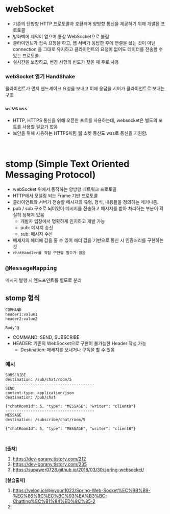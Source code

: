 # webSocket
* 기존의 단방향 HTTP 프로토콜과 호환되어 양방향 통신을 제공하기 위해 개발된 프로토콜
* 방화벽에 제약이 없으며 통상 WebSocket으로 불림
* 클라이언트가 접속 요청을 하고, 웹 서버가 응답한 후에 연결을 끊는 것이 아닌 connection 을 그대로 유지하고 클라이언트의 요청이 없어도 데이터를 전송할 수 있는 프로토콜
* 실시간을 보장하고, 변경 사항의 빈도가 잦을 때 주로 사용

### webSocket 열기 HandShake
클라이언트가 먼저 핸드셰이크 요청을 보내고 이에 응답을 서버가 클라이언트로 보내는 구조

### `ws` vs `wss`
* HTTP, HTTPS 통신을 위해 오픈한 포트를 사용하는데, websocket은 별도의 포트를 사용할 필요가 없음
* 보안을 위해 사용하는 HTTPS처럼 웹 소켓 통신도 wss로 통신을 지원함.

<br> 

# stomp (Simple Text Oriented Messaging Protocol)
* webSocket 위에서 동작하는 양방향 네트워크 프로토콜
* HTTP에서 모델링 되는 Frame 기반 프로토콜
* 클라이언트와 서버가 전송할 메시지의 유형, 형식, 내용들을 정의하는 메커니즘.
* pub / sub 구조로 되어있어 메시지를 전송하고 메시지를 받아 처리하는 부분이 확실히 정해져 있음
  * 개발자 입장에서 명확하게 인지하고 개발 가능
  * pub: 메시지 송신
  * sub: 메시지 수신
* 메세지의 헤더에 값을 줄 수 있어 헤더 값을 기반으로 통신 시 인증처리를 구현하는 것
* `chatHandler를 직접 구현할 필요가 없음`

## `@MessageMapping`
메시지 발행 시 엔드포인트를 별도로 분리

## stomp 형식
```text
COMMAND
header1:value1
header2:value2

Body^@
```
* COMMAND: SEND, SUBSCRIBE
* HEADER: 기존의 WebSocket으로 구현이 불가능한 Header 작성 가능
  * Destination: 메세지를 보내거나 구독을 할 수 있음

### 예시
```text
SUBSCRIBE
destination: /sub/chat/room/5
---------------------------------------
SEND
content-type: application/json
destination: /pub/chat

{"chatRoomId": 5, "type": "MESSAGE", "writer": "clientB"}
---------------------------------------
MESSAGE
destination: /subscribe/chat/room/5

{"chatRoomId": 5, "type": "MESSAGE", "writer": "clientB"}
```

<br> 

**[출처]**
1. https://dev-gorany.tistory.com/212
2. https://dev-gorany.tistory.com/235
3. https://supawer0728.github.io/2018/03/30/spring-websocket/


**[실습출처]**
1. https://velog.io/@jyyoun1022/Spring-Web-Socket%EC%9B%B9-%EC%86%8C%EC%BC%93%EA%B3%BC-Chatting%EC%B1%84%ED%8C%85-2
2. 